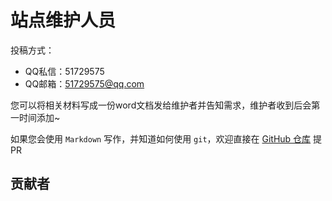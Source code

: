 # 站点维护人员

<script setup>
import { VPTeamMembers } from 'vitepress/theme'

const maintainers = [
  { avatar: '/about/hq/2024/-QuQ-.jpeg', name: '-QuQ-', title: '2025-现在', links: [ { icon: 'github', link: 'https://github.com/shenxianovo' } ] },
]

const contributors = [
  { avatar: '/about/hq/2015/喵少.jpg', name: '喵少' },
  { avatar: '/about/hq/2012/店长.jpeg', name: '店长' },
  { avatar: '/about/hq/2012/正面.jpeg', name: '正面' }, 
  { avatar: '/about/hq/2017/铜鼓.jpg', name: '铜鼓' },
  { avatar: '/about/hq/2023/涅普智可.png', name: '涅普智可' },
  { avatar: '/about/hq/2024/-QuQ-.jpeg', name: '-QuQ-' }, // 本条及以上为协史编写群中贡献者
  { avatar: 'https://www.github.com/Animnia.png', name: 'Animnia' }, // 本条及以下为外部贡献者
  { avatar: 'https://www.github.com/xingzelei.png', name: 'INFINITY' },
]

</script>

<VPTeamMembers size="small" :members="maintainers" />

投稿方式：
- QQ私信：51729575
- QQ邮箱：51729575@qq.com

您可以将相关材料写成一份word文档发给维护者并告知需求，维护者收到后会第一时间添加~

如果您会使用 `Markdown` 写作，并知道如何使用 `git`，欢迎直接在 [GitHub 仓库](https://github.com/whudays/whudays.github.io) 提 PR

## 贡献者

<VPTeamMembers size="small" :members="contributors" />
